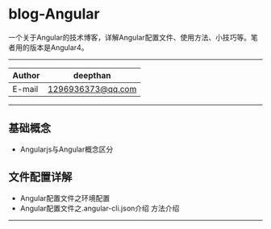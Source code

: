  blog-Angular
 ===========================
 一个关于Angular的技术博客，详解Angular配置文件、使用方法、小技巧等。笔者用的版本是Angular4。  
****
|Author|deepthan|
|---|---
|E-mail|1296936373@qq.com
****


基础概念
------
* Angularjs与Angular概念区分

文件配置详解
------
* Angular配置文件之环境配置
* Angular配置文件之.angular-cli.json介绍 
方法介绍
------




